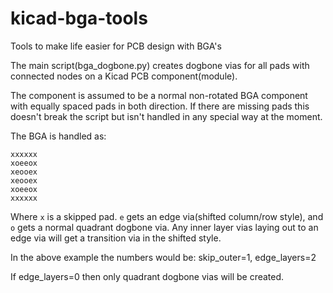 # kicad-bga-tools
Tools to make life easier for PCB design with BGA's

The main script(bga_dogbone.py) creates dogbone vias for all pads with connected nodes on a Kicad PCB component(module).

The component is assumed to be a normal non-rotated BGA component with equally spaced pads in both direction. If there are missing pads this doesn't break the script but isn't handled in any special way at the moment.

The BGA is handled as:
```
xxxxxx
xoeeox
xeooex
xeooex
xoeeox
xxxxxx
```

Where `x` is a skipped pad. `e` gets an edge via(shifted column/row style), and `o` gets a normal quadrant dogbone via. Any inner layer vias laying out to an edge via will get a transition via in the shifted style.

In the above example the numbers would be: skip_outer=1, edge_layers=2

If edge_layers=0 then only quadrant dogbone vias will be created.
